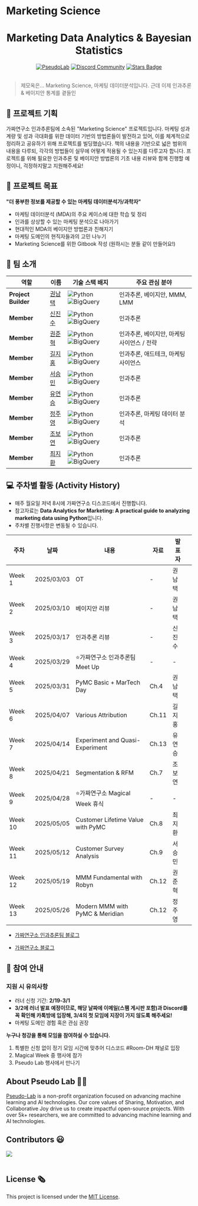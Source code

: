 # Marketing Science

<h1 align="center"> Marketing Data Analytics & Bayesian Statistics </h1>

<div align="center">
<a href="https://pseudo-lab.com"><img src="https://img.shields.io/badge/PseudoLab-S10-3776AB" alt="PseudoLab"/></a>
<a href="https://discord.gg/EPurkHVtp2"><img src="https://img.shields.io/badge/Discord-BF40BF" alt="Discord Community"/></a>
<a href="https://github.com/Pseudo-Lab/10th-template/stargazers"><img src="https://img.shields.io/github/stars/Pseudo-Lab/10th-template" alt="Stars Badge"/></a>
</div>
<br>

> 제모옥은... Marketing Science, 마케팅 데이터분석입니다. 근데 이제 인과추론 & 베이지안 통계를 곁들인 

## 🌟 프로젝트 기획

가짜연구소 인과추론팀에 소속된 "Marketing Science" 프로젝트입니다. 마케팅 성과 계량 및 성과 극대화를 위한 데이터 기반의 방법론들이 발전하고 있어, 이를 체계적으로 정리하고 공유하기 위해 프로젝트를 빌딩했습니다. 책의 내용을 기반으로 넓은 범위의 내용을 다루되, 각각의 방법들이 실무에 어떻게 적용될 수 있는지를 다루고자 합니다. 프로젝트를 위해 필요한 인과추론 및 베이지안 방법론의 기초 내용 리뷰와 함께 진행할 예정이니, 걱정하지말고 지원해주세요!

## 🌟 프로젝트 목표
**"더 풍부한 정보를 제공할 수 있는 마케팅 데이터분석가/과학자"**
- 마케팅 데이터분석 (MDA)의 주요 케이스에 대한 학습 및 정리
- 인과를 상상할 수 있는 마케팅 분석으로 나아가기
- 현대적인 MDA의 베이지안 방법론과 친해지기
- 마케팅 도메인의 현직자들과의 고민 나누기
- Marketing Science를 위한 Gitbook 작성 (원하시는 분들 같이 만들어요!)

## 🧑 팀 소개

| 역할                  | 이름                                                        | 기술 스택 배지                                                                                                               | 주요 관심 분야                  |
| ------------------- | --------------------------------------------------------- | ---------------------------------------------------------------------------------------------------------------------- | ------------------------- |
| **Project Builder** | [권남택](https://www.linkedin.com/in/namtaek-kwon/)          | ![Python](https://img.shields.io/badge/Python-Expert-3776AB) ![BigQuery](https://img.shields.io/badge/BigQuery-4285F4) | 인과추론, 베이지안, MMM, LMM      |
| **Member**          | [신진수](https://www.linkedin.com/in/jinsoo-shin-436060162/) | ![Python](https://img.shields.io/badge/Python-Expert-3776AB) ![BigQuery](https://img.shields.io/badge/BigQuery-4285F4) | 인과추론                      |
| **Member**          | [권준혁](https://www.linkedin.com/in/junhyuck-kwon/)         | ![Python](https://img.shields.io/badge/Python-Expert-3776AB) ![BigQuery](https://img.shields.io/badge/BigQuery-4285F4) | 인과추론, 베이지안, 마케팅 사이언스 / 전략 |
| **Member**          | [길지홍](https://www.linkedin.com/in/jihonggil/)             | ![Python](https://img.shields.io/badge/Python-Expert-3776AB) ![BigQuery](https://img.shields.io/badge/BigQuery-4285F4) | 인과추론, 애드테크, 마케팅 사이언스      |
| **Member**          | [서승민](https://www.linkedin.com/in/namtaek-kwon/)          | ![Python](https://img.shields.io/badge/Python-Expert-3776AB) ![BigQuery](https://img.shields.io/badge/BigQuery-4285F4) | 인과추론                      |
| **Member**          | [유연승](https://www.linkedin.com/in/namtaek-kwon/)          | ![Python](https://img.shields.io/badge/Python-Expert-3776AB) ![BigQuery](https://img.shields.io/badge/BigQuery-4285F4) | 인과추론                      |
| **Member**          | [정주영](https://www.linkedin.com/in/hereandynow/)           | ![Python](https://img.shields.io/badge/Python-Expert-3776AB) ![BigQuery](https://img.shields.io/badge/BigQuery-4285F4) | 인과추론, 마케팅 데이터 분석          |
| **Member**          | [조보연](https://www.linkedin.com/in/namtaek-kwon/)          | ![Python](https://img.shields.io/badge/Python-Expert-3776AB) ![BigQuery](https://img.shields.io/badge/BigQuery-4285F4) | 인과추론                      |
| **Member**          | [최지환](https://www.linkedin.com/in/namtaek-kwon/)          | ![Python](https://img.shields.io/badge/Python-Expert-3776AB) ![BigQuery](https://img.shields.io/badge/BigQuery-4285F4) | 인과추론                      |





## 💻 주차별 활동 (Activity History)

- 매주 월요일 저녁 8시에 가짜연구소 디스코드에서 진행합니다.
- 참고자료는 **Data Analytics for Marketing: A practical guide to analyzing marketing data using Python**입니다.
- 주차별 진행사항은 변동될 수 있습니다.

| 주차      | 날짜         | 내용                                | 자료    | 발표자 |     |
| ------- | ---------- | --------------------------------- | ----- | --- | --- |
| Week 1  | 2025/03/03 | OT                                | -     | 권남택 |     |
| Week 2  | 2025/03/10 | 베이지안 리뷰                           | -     | 권남택 |     |
| Week 3  | 2025/03/17 | 인과추론 리뷰                           | -     | 신진수 |     |
| Week 4  | 2025/03/29 | ⭐가짜연구소 인과추론팀 Meet Up              | -     | -   |     |
| Week 5  | 2025/03/31 | PyMC Basic + MarTech Day          | Ch.4  | 권남택 |     |
| Week 6  | 2025/04/07 | Various Attribution               | Ch.11 | 길지홍 |     |
| Week 7  | 2025/04/14 | Experiment and Quasi-Experiment   | Ch.13 | 유연승 |     |
| Week 8  | 2025/04/21 | Segmentation & RFM                | Ch.7  | 조보연 |     |
| Week 9  | 2025/04/28 | ⭐가짜연구소 Magical Week 휴식            | -     | -   |     |
| Week 10 | 2025/05/05 | Customer Lifetime Value with PyMC | Ch.8  | 최지환 |     |
| Week 11 | 2025/05/12 | Customer Survey Analysis          | Ch.9  | 서승민 |     |
| Week 12 | 2025/05/19 | MMM Fundamental with Robyn        | Ch.12 | 권준혁 |     |
| Week 13 | 2025/05/26 | Modern MMM with PyMC & Meridian   | Ch.12 | 정주영 |     |



- [가짜연구소 인과추론팀 블로그](https://causalinferencelab.github.io/)

- [가짜연구소 블로그](https://pseudolab.github.io/)


## 🌱 참여 안내

### 지원 시 유의사항
- 러너 신청 기간: **2/19-3/1**
- **3/2에 러너 발표 예정이므로, 해당 날짜에 이메일(스팸 게시판 포함)과 Discord를 꼭 확인해 카톡방에 입장해, 3/4의 첫 모임에 지장이 가지 않도록 해주세요!**
- 마케팅 도메인 경험 혹은 관심 권장

**누구나 청강을 통해 모임을 참여하실 수 있습니다.**  
1. 특별한 신청 없이 정기 모임 시간에 맞추어 디스코드 #Room-DH 채널로 입장
2. Magical Week 중 행사에 참가
3. Pseudo Lab 행사에서 만나기

## About Pseudo Lab 👋🏼</h2>

[Pseudo-Lab](https://pseudo-lab.com/) is a non-profit organization focused on advancing machine learning and AI technologies. Our core values of Sharing, Motivation, and Collaborative Joy drive us to create impactful open-source projects. With over 5k+ researchers, we are committed to advancing machine learning and AI technologies.

<h2>Contributors 😃</h2>
<a href="https://github.com/Pseudo-Lab/Marketing_Science/graphs/contributors">
  <img src="https://contrib.rocks/image?repo=Pseudo-Lab/Marketing_Science" />
</a>
<br><br>

<h2>License 🗞</h2>

This project is licensed under the [MIT License](https://opensource.org/licenses/MIT).
